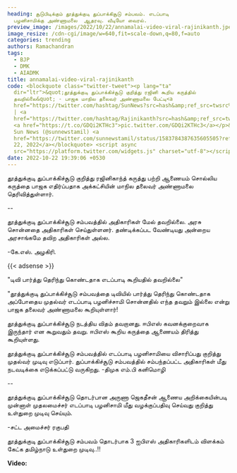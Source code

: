 ```yaml
---
heading: சூடுபிடிக்கும் தூத்துக்குடி துப்பாக்கிசூடு சம்பவம். எடப்பாடி
  பழனிசாமிக்கு அண்ணாமலை  ஆதரவு. வீடியோ வைரல்.
preview_image: /images/2022/10/22/annamalai-video-viral-rajinikanth.jpeg
image_resize: /cdn-cgi/image/w=640,fit=scale-down,q=80,f=auto
categories: trending
authors: Ramachandran
tags:
  - BJP
  - DMK
  - AIADMK
title: annamalai-video-viral-rajinikanth
code: <blockquote class="twitter-tweet"><p lang="ta"
  dir="ltr">&quot;தூத்துக்குடி துப்பாக்கிச்சூடு குறித்து ரஜினி கூறிய கருத்தில்
  தவறில்லை&quot; - பாஜக மாநில தலைவர் அண்ணாமலை பேட்டி<a
  href="https://twitter.com/hashtag/SunNews?src=hash&amp;ref_src=twsrc%5Etfw">#SunNews</a>
  | <a
  href="https://twitter.com/hashtag/Rajinikanth?src=hash&amp;ref_src=twsrc%5Etfw">#Rajinikanth</a>
  <a href="https://t.co/GDQi2KTHc3">pic.twitter.com/GDQi2KTHc3</a></p>&mdash;
  Sun News (@sunnewstamil) <a
  href="https://twitter.com/sunnewstamil/status/1583784387635605505?ref_src=twsrc%5Etfw">October
  22, 2022</a></blockquote> <script async
  src="https://platform.twitter.com/widgets.js" charset="utf-8"></script>
date: 2022-10-22 19:39:06 +0530
---
```

தூத்துக்குடி துப்பாக்கிச்சூடு குறித்து ரஜினிகாந்த் கருத்து பற்றி ஆணையம் சொல்லிய கருத்தை பாஜக எதிர்ப்பதாக அக்கட்சியின் மாநில தலைவர் அண்ணாமலை தெரிவித்துள்ளார்.

\--

தூத்துக்குடி துப்பாக்கிச்சூடு சம்பவத்தில் அதிகாரிகள் மேல் தவறில்லை. அரசு சொன்னதை அதிகாரிகள் செய்துள்ளனர். தண்டிக்கப்பட வேண்டியது அன்றைய அரசாங்கமே தவிற அதிகாரிகள் அல்ல.

\-கே.எஸ். அழகிரி.

{{< adsense >}}

"டிவி பார்த்து தெரிந்து கொண்டதாக எடப்பாடி கூறியதில் தவறில்லை"

"தூத்துக்குடி துப்பாக்கிச்சூடு சம்பவத்தை டிவியில் பார்த்து தெரிந்து கொண்டதாக அப்போதைய முதல்வர் எடப்பாடி பழனிச்சாமி சொன்னதில் எந்த தவறும் இல்லை என்று பாஜக தலைவர் அண்ணாமலை கூறியுள்ளார்!

தூத்துக்குடி துப்பாக்கிச்சூடு நடத்திய விதம் தவறானது. ஈபிஎஸ் கவனக்குறைவாக இருந்தார் என கூறுவதும் தவறு. ஈபிஎஸ் கூறிய கருத்தை ஆணையம் திரித்து கூறியுள்ளது.

தூத்துக்குடி துப்பாக்கிச்சூடு சம்பவத்தில் எடப்பாடி பழனிசாமியை விசாரிப்பது குறித்து முதல்வர் முடிவு எடுப்பார். துப்பாக்கிச்சூடு சம்பவத்தில் சம்பந்தப்பட்ட அதிகாரிகள் மீது நடவடிக்கை எடுக்கப்பட்டு வருகிறது.
-திமுக எம்.பி கனிமொழி

\--

தூத்துக்குடி துப்பாக்கிச்சூடு தொடர்பான அருணா ஜெகதீசன் ஆணைய அறிக்கையின்படி முன்னாள் முதலமைச்சர் எடப்பாடி பழனிசாமி மீது வழக்குப்பதிவு செய்வது குறித்து உள்துறை முடிவு செய்யும்.

\-சட்ட அமைச்சர் ரகுபதி

தூத்துக்குடி துப்பாக்கிச்சூடு சம்பவம் தொடர்பாக 3 ஐபிஎஸ் அதிகாரிகளிடம் விளக்கம் கேட்க தமிழ்நாடு உள்துறை முடிவு..!!

**V﻿ideo:**
